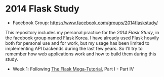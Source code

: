 2014 Flask Study
================

* Facebook Group: <https://www.facebook.com/groups/2014flaskstudy/>


This repository includes my personal practice for the *2014 Flask Study*, in the facebook group named [Flask Korea][]. I have already used Flask heavily both for personal use and for work, but my usage has been limited to implementing API backends during the last few years. So I'll try to remember how web applications work and how to build them during this study.


[Flask Korea]: https://www.facebook.com/groups/flask/


* Week 1: Following [The Flask Mega-Tutorial][], Part I - Part IV


[The Flask Mega-Tutorial]: http://blog.miguelgrinberg.com/post/the-flask-mega-tutorial-part-i-hello-world
